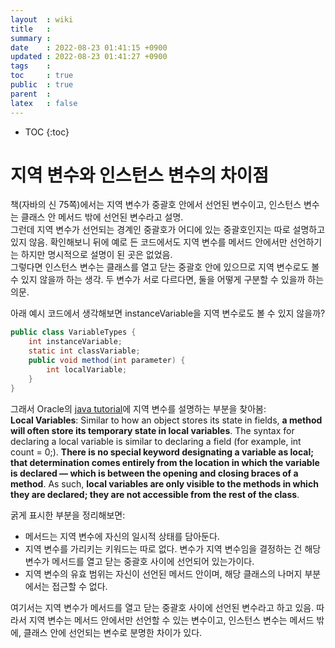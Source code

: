 ```yaml
---
layout  : wiki
title   : 
summary : 
date    : 2022-08-23 01:41:15 +0900
updated : 2022-08-23 01:41:27 +0900
tags    : 
toc     : true
public  : true
parent  : 
latex   : false
---
```

* TOC
{:toc}

# 지역 변수와 인스턴스 변수의 차이점

책(자바의 신 75쪽)에서는 지역 변수가 중괄호 안에서 선언된 변수이고, 인스턴스 변수는 클래스 안 메서드 밖에 선언된 변수라고 설명.   
그런데 지역 변수가 선언되는 경계인 중괄호가 어디에 있는 중괄호인지는 따로 설명하고 있지 않음. 확인해보니 뒤에 예로 든 코드에서도 지역 변수를 메서드 안에서만 선언하기는 하지만 명시적으로 설명이 된 곳은 없었음.   
그렇다면 인스턴스 변수는 클래스를 열고 닫는 중괄호 안에 있으므로 지역 변수로도 볼 수 있지 않을까 하는 생각. 두 변수가 서로 다르다면, 둘을 어떻게 구분할 수 있을까 하는 의문.

아래 예시 코드에서 생각해보면 instanceVariable을 지역 변수로도 볼 수 있지 않을까?
```java
public class VariableTypes {
	int instanceVariable;
	static int classVariable;
	public void method(int parameter) {
		int localVariable;
	}
}
```

그래서 Oracle의 [java tutorial](https://docs.oracle.com/javase/tutorial/java/nutsandbolts/variables.html)에 지역 변수를 설명하는 부분을 찾아봄:   
**Local Variables**: Similar to how an object stores its state in fields, **a method will often store its temporary state in local variables**. The syntax for declaring a local variable is similar to declaring a field (for example, int count = 0;). **There is no special keyword designating a variable as local; that determination comes entirely from the location in which the variable is declared — which is between the opening and closing braces of a method**. As such, **local variables are only visible to the methods in which they are declared; they are not accessible from the rest of the class**.

굵게 표시한 부분을 정리해보면:
- 메서드는 지역 변수에 자신의 일시적 상태를 담아둔다.
- 지역 변수를 가리키는 키워드는 따로 없다. 변수가 지역 변수임을 결정하는 건 해당 변수가 메서드를 열고 닫는 중괄호 사이에 선언되어 있는가이다.
- 지역 변수의 유효 범위는 자신이 선언된 메서드 안이며, 해당 클래스의 나머지 부분에서는 접근할 수 없다.

여기서는 지역 변수가 메서드를 열고 닫는 중괄호 사이에 선언된 변수라고 하고 있음. 따라서 지역 변수는 메서드 안에서만 선언할 수 있는 변수이고, 인스턴스 변수는 메서드 밖에, 클래스 안에 선언되는 변수로 분명한 차이가 있다.

